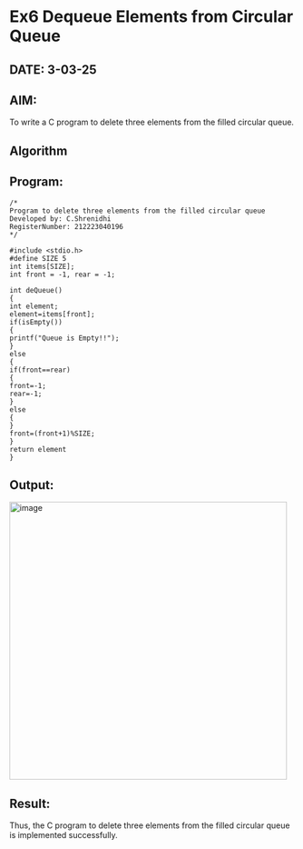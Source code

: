 # Ex6 Dequeue Elements from Circular Queue
## DATE: 3-03-25
## AIM:
To write a C program to delete three elements from the filled circular queue.

## Algorithm


## Program:
```
/*
Program to delete three elements from the filled circular queue
Developed by: C.Shrenidhi 
RegisterNumber: 212223040196 
*/

#include <stdio.h>
#define SIZE 5
int items[SIZE];
int front = -1, rear = -1;

int deQueue()
{
int element;
element=items[front];
if(isEmpty())
{
printf("Queue is Empty!!");
}
else
{
if(front==rear)
{
front=-1;
rear=-1;
}
else
{
}
front=(front+1)%SIZE;
}
return element
}

```

## Output:

<img width="489" alt="image" src="https://github.com/user-attachments/assets/0931936a-cf0c-44d7-a6f4-ec06762f6048" />




## Result:
Thus, the C program to delete three elements from the filled circular queue is implemented successfully.
